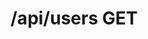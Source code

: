 # /api/users GET

<api-endpoint openapi-path="../../../../specifications/swagger.json" method="GET" endpoint="/api/users"/>